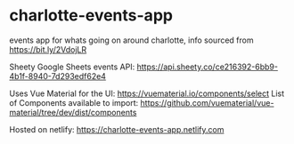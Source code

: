 # charlotte-events-app
events app for whats going on around charlotte, info sourced from https://bit.ly/2VdojLR

Sheety Google Sheets events API:
https://api.sheety.co/ce216392-6bb9-4b1f-8940-7d293edf62e4

Uses Vue Material for the UI: https://vuematerial.io/components/select
List of Components available to import: https://github.com/vuematerial/vue-material/tree/dev/dist/components

Hosted on netlify: https://charlotte-events-app.netlify.com
